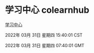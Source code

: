 # 学习中心 colearnhub
[学习中心](http://59.174.25.134:56308/colearnhub/)

2022年 03月 31日 星期四 15:40:01 CST

2022年 03月 31日 星期四 07:40:01 GMT
